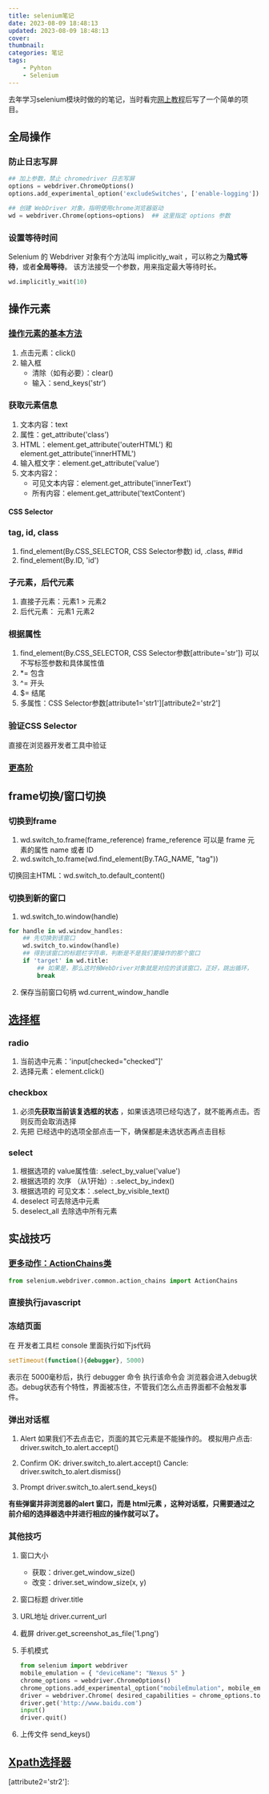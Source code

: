 ```yaml
---
title: selenium笔记
date: 2023-08-09 18:48:13
updated: 2023-08-09 18:48:13
cover:
thumbnail:
categories: 笔记
tags: 
    - Pyhton
    - Selenium
---
```



去年学习selenium模块时做的的笔记，当时看完[网上教程](https://www.byhy.net/tut/auto/selenium/01/)后写了一个简单的项目。
<!-- more -->

## 全局操作

### 防止日志写屏

```python
## 加上参数，禁止 chromedriver 日志写屏
options = webdriver.ChromeOptions()
options.add_experimental_option('excludeSwitches', ['enable-logging'])

## 创建 WebDriver 对象，指明使用chrome浏览器驱动
wd = webdriver.Chrome(options=options)  ## 这里指定 options 参数
```

### 设置等待时间

Selenium 的 Webdriver 对象有个方法叫 implicitly_wait ，可以称之为**隐式等待**，或者**全局等待**。
该方法接受一个参数，用来指定最大等待时长。

```python
wd.implicitly_wait(10)
```


## 操作元素

### [操作元素的基本方法](https://www.byhy.net/tut/auto/selenium/03/)

1. 点击元素：click()
2. 输入框
   * 清除（如有必要）：clear()
   * 输入：send_keys('str') 

### 获取元素信息

1. 文本内容：text
2. 属性：get_attribute('class')
3. HTML：element.get_attribute('outerHTML') 和 element.get_attribute('innerHTML')
4. 输入框文字：element.get_attribute('value')
5. 文本内容2：
   * 可见文本内容：element.get_attribute('innerText')
   * 所有内容：element.get_attribute('textContent')

#### CSS Selector

### tag, id, class

1. find_element(By.CSS_SELECTOR, CSS Selector参数) id, .class, ##id
2. find_element(By.ID, 'id')

### 子元素，后代元素

1. 直接子元素：元素1 > 元素2
2. 后代元素： 元素1 元素2

### 根据属性

1. find_element(By.CSS_SELECTOR, CSS Selector参数[attribute='str'])  可以不写标签参数和具体属性值
2. *= 包含
3. ^= 开头
4. $= 结尾
5. 多属性：CSS Selector参数\[attribute1='str1'][attribute2='str2']

### 验证CSS Selector

直接在浏览器开发者工具中验证

### [更高阶](https://www.byhy.net/tut/auto/selenium/css_2/)


## frame切换/窗口切换

### 切换到frame

1. wd.switch_to.frame(frame_reference) frame_reference 可以是 frame 元素的属性 name 或者 ID
2. wd.switch_to.frame(wd.find_element(By.TAG_NAME, "tag"))

切换回主HTML：wd.switch_to.default_content()


### 切换到新的窗口

1. wd.switch_to.window(handle)

```python
for handle in wd.window_handles:
    ## 先切换到该窗口
    wd.switch_to.window(handle)
    ## 得到该窗口的标题栏字符串，判断是不是我们要操作的那个窗口
    if 'target' in wd.title:
        ## 如果是，那么这时候WebDriver对象就是对应的该该窗口，正好，跳出循环，
        break
```

2. 保存当前窗口句柄
   wd.current_window_handle

## [选择框](https://www.byhy.net/tut/auto/selenium/skills_1/)

### radio

1. 当前选中元素：'input[checked="checked"]'
2. 选择元素：element.click()

### checkbox

1. 必须**先获取当前该复选框的状态** ，如果该选项已经勾选了，就不能再点击。否则反而会取消选择
2. 先把 已经选中的选项全部点击一下，确保都是未选状态再点击目标

### select

1. 根据选项的 value属性值: .select_by_value('value')
2. 根据选项的 次序 （从1开始）: .select_by_index()
3. 根据选项的 可见文本：.select_by_visible_text()
4. deselect 可去除选中元素
5. deselect_all 去除选中所有元素




## 实战技巧

### [更多动作：ActionChains类](https://www.byhy.net/tut/auto/selenium/skills_2/)

```python
from selenium.webdriver.common.action_chains import ActionChains
```

### 直接执行javascript

### 冻结页面

在 开发者工具栏 console 里面执行如下js代码

```javascript
setTimeout(function(){debugger}, 5000)
```

表示在 5000毫秒后，执行 debugger 命令
执行该命令会 浏览器会进入debug状态。debug状态有个特性，界面被冻住，不管我们怎么点击界面都不会触发事件。

### 弹出对话框

1. Alert
   如果我们不去点击它，页面的其它元素是不能操作的。
   模拟用户点击: driver.switch_to.alert.accept()

2. Confirm
   OK: driver.switch_to.alert.accept()
   Cancle: driver.switch_to.alert.dismiss()

3. Prompt
   driver.switch_to.alert.send_keys()

**有些弹窗并非浏览器的alert 窗口，而是 html元素 ，这种对话框，只需要通过之前介绍的选择器选中并进行相应的操作就可以了。**


### 其他技巧

1. 窗口大小

   * 获取：driver.get_window_size()
   * 改变：driver.set_window_size(x, y)

2. 窗口标题
   driver.title

3. URL地址
   driver.current_url

4. 截屏
   driver.get_screenshot_as_file('1.png')

5. 手机模式

   ```python
   from selenium import webdriver
   mobile_emulation = { "deviceName": "Nexus 5" }
   chrome_options = webdriver.ChromeOptions()
   chrome_options.add_experimental_option("mobileEmulation", mobile_emulation)
   driver = webdriver.Chrome( desired_capabilities = chrome_options.to_capabilities())
   driver.get('http://www.baidu.com')
   input()
   driver.quit()
   ```

6. 上传文件
   send_keys()


## [Xpath选择器](https://www.byhy.net/tut/auto/selenium/xpath_1/)

[attribute2='str2']: 
